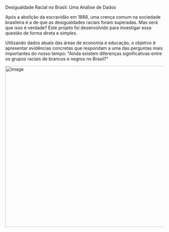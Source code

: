 Desigualdade Racial no Brasil: Uma Análise de Dados

Após a abolição da escravidão em 1888, uma crença comum na sociedade brasileira é a de que as desigualdades raciais foram superadas. Mas será que isso é verdade? Este projeto foi desenvolvido para investigar essa questão de forma direta e simples.

Utilizando dados atuais das áreas de economia e educação, o objetivo é apresentar evidências concretas que respondam a uma das perguntas mais importantes do nosso tempo: "Ainda existem diferenças significativas entre os grupos raciais de brancos e negros no Brasil?"

<img width="512" height="512" alt="image" src="https://github.com/user-attachments/assets/56fe1506-4220-47fb-acfd-1a52eddbc17a" />
